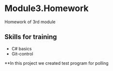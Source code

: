 # Module3.Homework
Homework of 3rd module

## Skills for training

* C# basics
* Git-control

**In this project we created test program for polling